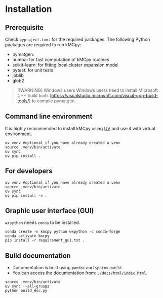 # Installation
## Prerequisite
Check `pyproject.toml` for the required packages. The following Python packages are required to run kMCpy:
- pymatgen: 
- numba: for fast computation of kMCpy routines
- scikit-learn: for fitting local cluster expansion model
- pytest: for unit tests
- joblib
- glob2

>[!WARNING] Windows users
> Windows users need to install Microsoft C++ build tools (https://visualstudio.microsoft.com/visual-cpp-build-tools/) to compile pymatgen.

## Command line environment
It is highly recommended to install kMCpy using [UV](https://docs.astral.sh/uv/getting-started/installation/) and use it with virtual environment.

```shell
uv venv #optional if you have already created a venv
source .venv/bin/activate
uv sync
uv pip install .
```

## For developers 
```shell
uv venv #optional if you have already created a venv
source .venv/bin/activate
uv sync
uv pip install -e .
```

## Graphic user interface (GUI)
`wxpython` needs `conda` to be installed.
```shell
conda create -n kmcpy python wxpython -c conda-forge
conda activate kmcpy
pip install -r requirement_gui.txt .
```

## Build documentation
- Documentation is built using `pandoc` and `sphinx-build`.
- You can access the documentation from: `./docs/html/index.html`.
```shell
source .venv/bin/activate
uv sync --all-groups
python build_doc.py
```